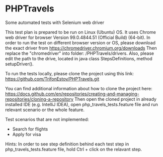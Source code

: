 # PHPTravels
Some automated tests with Selenium web driver

This test plan is prepared to be run on Linux (Ubuntu) OS. It uses Chrome web driver for browser Version 99.0.4844.51 (Official Build) (64-bit).
In order to run the test on different browser version or OS, please download the exact driver from https://chromedriver.chromium.org/downloads
Then replace the "chromedriver" into folder: /PHPTravels/drivers. 
Also, please edit the path to the drive, located in java class StepsDefinitions, method setupDriver().

To run the tests locally, please clone the project using this link: https://github.com/TrifonEstov/PHPTravels.git

You can find additional information about how to clone the project here: https://docs.github.com/en/repositories/creating-and-managing-repositories/cloning-a-repository
Then open the cloned project in already installed IDE (e.g. IntelliJ IDEA), open php_travels_tests.feature file and run relevant scenario or the whole feature.


Test scenarios that are not implemented:
- Search for flights
- Apply for visa



Hints: In order to see step definition behind each test step in php_travels_tests.feature file, hold Ctrl + click on the relavant step.
